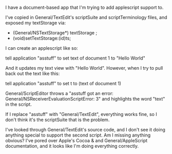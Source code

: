 I have a document-based app that I'm trying to add applescript support to.

I've copied in General/TextEdit's scriptSuite and scriptTerminology files, and exposed my textStorage via:

- (General/NSTextStorage*) textStorage ;
- (void)setTextStorage:(id)ts;

I can create an applescript like so:

tell application "asstuff" to set text of document 1 to "Hello World"

And it updates my text view with "Hello World".  However, when I try to pull back out the text like this:

tell application "asstuff" to set t to (text of document 1)

General/ScriptEditor throws a "asstuff got an error: General/NSReceiverEvaluationScriptError: 3" and highlights the word "text" in the script.

If I replace "asstuff" with "General/TextEdit", everything works fine, so I don't think it's the scriptSuite that is the problem.

I've looked through General/TextEdit's source code, and I don't see it doing anything special to support the second script.  Am I missing anything obvious?  I've pored over Apple's Cocoa & and General/AppleScript documentation, and it looks like I'm doing everything correctly.